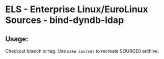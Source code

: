 # ELS - Enterprise Linux/EuroLinux Sources - bind-dyndb-ldap
 
## Usage:
  Checkout branch or tag. Use `make sources` to recreate  SOURCE0 archive.
